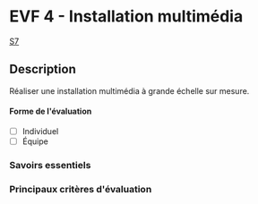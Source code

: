 # EVF 4 - <!-- %: BLOC4 -->Installation multimédia<!-- %; -->

 <!-- %: SEANCE_EVF_4 -->
[S7](../../01-deroulement/03/)
<!-- %; -->

## Description

<!-- %: DESCRIPTION_EVS_4  -->
Réaliser une installation multimédia à grande échelle sur mesure.
<!-- %; -->

#### Forme de l'évaluation

* [ ] Individuel
* [ ] Équipe

### Savoirs essentiels



### Principaux critères d'évaluation

